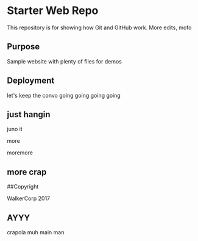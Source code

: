 # Starter Web Repo

This repository is for showing how Git and GitHub work. More edits, mofo

## Purpose

Sample website with plenty of files for demos

## Deployment

let's keep the convo going
going
going
going
## just hangin

juno it

more

moremore

## more crap

##Copyright

WalkerCorp 2017

## AYYY

crapola muh main man